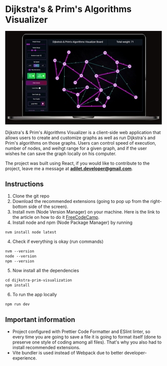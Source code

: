 # Dijkstra's & Prim's Algorithms Visualizer

![Dijkstra's & Prim's Algoritms Visualizer](./dijkstra-prim-visualization/public/img/laptop.jpg)

Dijkstra's & Prim's Algorithms Visualizer is a client-side web application that allows users to create and customize graphs as well as run Dijkstra's and Prim's algorithms on those graphs. Users can control speed of execution, number of nodes, and weihgt range for a given graph, and if the user wishes he can save the graph locally on his computer.

The project was built using React, if you would like to contribute to the project, leave me a message at **adilet.developer@gmail.com**.

## Instructions

1. Clone the git repo
2. Download the recommended extensions (going to pop up from the right-bottom side of the screen).
3. Install nvm (Node Version Manager) on your machine. Here is the link to the article on how to do it [FreeCodeCamp](https://www.freecodecamp.org/news/node-version-manager-nvm-install-guide/).
4. Install node and npm (Node Package Manager) by running

```
nvm install node latest
```

4. Check if everything is okay (run commands)

```
nvm --version
node --version
npm --version
```

5. Now install all the dependencies

```
cd dijkstra-prim-visualization
npm install
```

6. To run the app locally

```
npm run dev
```

## Important information

- Project configured with Prettier Code Formatter and ESlint linter, so every time you are going to save a file it is going to format itself (done to preserve one style of coding among all files). That's why you also had to install recommended extensions.
- Vite bundler is used instead of Webpack due to better developer-experience.
